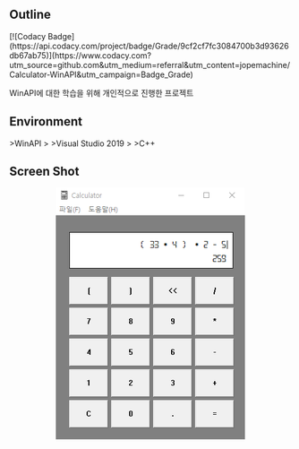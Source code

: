 <h2>Outline</h2>
[![Codacy Badge](https://api.codacy.com/project/badge/Grade/9cf2cf7fc3084700b3d93626db67ab75)](https://www.codacy.com?utm_source=github.com&amp;utm_medium=referral&amp;utm_content=jopemachine/Calculator-WinAPI&amp;utm_campaign=Badge_Grade)

WinAPI에 대한 학습을 위해 개인적으로 진행한 프로젝트

<h2>Environment</h2>
>WinAPI
>
>Visual Studio 2019
>
>C++

<h2>Screen Shot</h2>
<p align="center">
	<img src="ScreenClip.png">
</p>